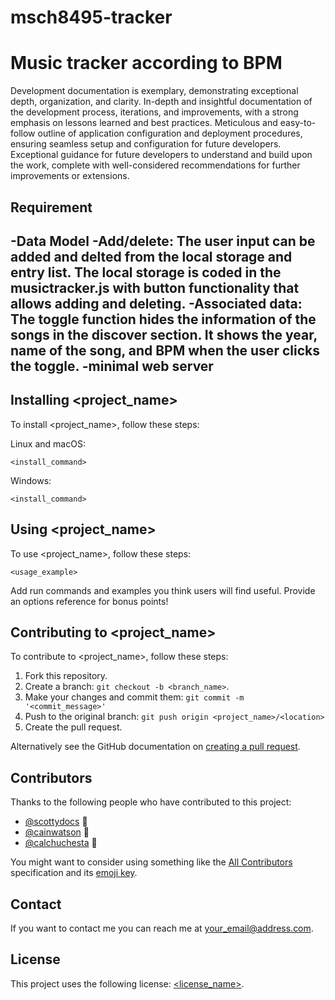 # msch8495-tracker
# Music tracker according to BPM 

Development documentation is exemplary, demonstrating exceptional depth, organization, and clarity. In-depth and insightful documentation of the development process, iterations, and improvements, with a strong emphasis on lessons learned and best practices. Meticulous and easy-to-follow outline of application configuration and deployment procedures, ensuring seamless setup and configuration for future developers. Exceptional guidance for future developers to understand and build upon the work, complete with well-considered recommendations for further improvements or extensions.



## Requirement
-Data Model
-Add/delete: 
    The user input can be added and delted from the local storage and entry list. The local storage is coded in the musictracker.js with button functionality that allows adding and deleting. 
-Associated data:
    The toggle function hides the information of the songs in the discover section. It shows the year, name of the song, and BPM when the user clicks the toggle. 
-minimal web server
-

## Installing <project_name>

To install <project_name>, follow these steps:

Linux and macOS:
```
<install_command>
```

Windows:
```
<install_command>
```
## Using <project_name>

To use <project_name>, follow these steps:

```
<usage_example>
```

Add run commands and examples you think users will find useful. Provide an options reference for bonus points!

## Contributing to <project_name>
<!--- If your README is long or you have some specific process or steps you want contributors to follow, consider creating a separate CONTRIBUTING.md file--->
To contribute to <project_name>, follow these steps:

1. Fork this repository.
2. Create a branch: `git checkout -b <branch_name>`.
3. Make your changes and commit them: `git commit -m '<commit_message>'`
4. Push to the original branch: `git push origin <project_name>/<location>`
5. Create the pull request.

Alternatively see the GitHub documentation on [creating a pull request](https://help.github.com/en/github/collaborating-with-issues-and-pull-requests/creating-a-pull-request).

## Contributors

Thanks to the following people who have contributed to this project:

* [@scottydocs](https://github.com/scottydocs) 📖
* [@cainwatson](https://github.com/cainwatson) 🐛
* [@calchuchesta](https://github.com/calchuchesta) 🐛

You might want to consider using something like the [All Contributors](https://github.com/all-contributors/all-contributors) specification and its [emoji key](https://allcontributors.org/docs/en/emoji-key).

## Contact

If you want to contact me you can reach me at <your_email@address.com>.

## License
<!--- If you're not sure which open license to use see https://choosealicense.com/--->

This project uses the following license: [<license_name>](<link>).